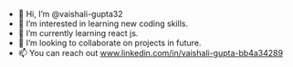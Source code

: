 - 👋 Hi, I’m @vaishali-gupta32
- 👀 I’m interested in learning new coding skills.
- 🌱 I’m currently learning react js.
- 💞️ I’m looking to collaborate on projects in future.
- 📫 You can reach out www.linkedin.com/in/vaishali-gupta-bb4a34289

<!---
vaishali-gupta32/vaishali-gupta32 is a ✨ special ✨ repository because its `README.md` (this file) appears on your GitHub profile.
You can click the Preview link to take a look at your changes.
--->
